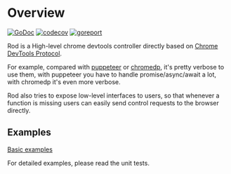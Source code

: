 # Overview

[![GoDoc](https://godoc.org/github.com/ysmood/rod?status.svg)](http://godoc.org/github.com/ysmood/rod)
[![codecov](https://codecov.io/gh/ysmood/rod/branch/master/graph/badge.svg)](https://codecov.io/gh/ysmood/rod)
[![goreport](https://goreportcard.com/badge/github.com/ysmood/rod)](https://goreportcard.com/report/github.com/ysmood/rod)

Rod is a High-level chrome devtools controller directly based on [Chrome DevTools Protocol](https://chromedevtools.github.io/devtools-protocol/).

For example, compared with [puppeteer](https://github.com/puppeteer/puppeteer) or [chromedp](https://github.com/chromedp/chromedp),
it's pretty verbose to use them, with puppeteer you have to handle promise/async/await a lot, with chromedp it's even more verbose.

Rod also tries to expose low-level interfaces to users, so that whenever a function is missing users can easily send control requests to the browser directly.

## Examples

[Basic examples](./examples_test.go)

For detailed examples, please read the unit tests.
